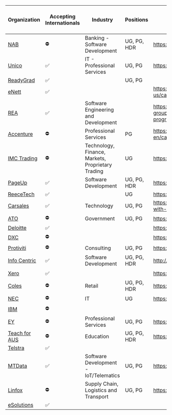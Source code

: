 | Organization  | Accepting Internationals | Industry                                          | Positions   | The section you're after                          | Cut the crap link |
|---------------|--------------------------|---------------------------------------------------|-------------|---------------------------------------------------|-------------------|
| [NAB](https://www.nab.com.au/about-us)           |     ⛔️      | Banking - Software Development                    | UG, PG, HDR | https://www.nab.com.au/careers | [💰](http://careers.nab.com.au/aw/en/filter/?search-keyword=&location=aust%20-%20vic%20metro&category=developers%2fprogrammers&category=devops&category=digital%20%26%20innovation&category=engineering%20-%20network&category=engineering%20-%20software&category=information%20%26%20communication%20technology&job-mail-subscribe-privacy=agree)                           |
| [Unico](https://www.unico.com.au/company)         |      ✅     | IT - Professional Services                        | UG, PG      | https://www.unico.com.au | [☎️](https://www.unico.com.au/graduate-program)                        |
| [ReadyGrad](https://www.readygrad.com.au/ourstory)     |     ✅      |                                                   | UG, PG      |                                                    | [📝](https://www.readygrad.com.au/internship-program) |
| [eNett](https://www.enett.com/about-us)         |     ✅      |                                                   |             | https://www.enett.com/about-us/careers            | [☁️](https://jobs.lever.co/enett/f743c7c0-d0b2-48a5-a56d-9c9e60263ff2) |
| [REA](https://www.rea-group.com/company/about-us/)           |     ✅      | Software Engineering and Development              |             | https://www.rea-group.com/careers/graduate-programs/      | [🏡](https://www.rea-group.com/careers/graduate-programs/#graduate-programs) |
| [Accenture](https://www.accenture.com/au-en/about/company-index)    |     ⛔️      | Professional Services                             | PG          | https://www.accenture.com/au-en/careers/graduate-programs | [🛠](https://www.accenture.com/au-en/careers/jobsearch?jk=Melbourne) |
| [IMC Trading](https://www.imc.com/ap/about-us)   |     ⛔️      | Technology, Finance, Markets, Proprietary Trading | UG          | https://www.imc.com/ap/careers                            | [📈](https://www.imc.com/ap/careers/graduates/) |
| [PageUp](https://www.pageuppeople.com/about-us/)        |     ✅      | Software Development                              | UG, PG, HDR | https://grad.pageuppeople.com/                            | [📊](https://grad.pageuppeople.com/en/search/?search-keyword=&location=Melbourne) | 
| [ReeceTech](https://www.reecetech.com.au)     |     ✅      |                                                   | UG          | https://www.reecetech.com.au/                             | [🛁](https://reece.wd3.myworkdayjobs.com/en-US/reecetech_careers/) |
| [Carsales](https://www.carsales.com.au/info/about-us/)      |     ✅      | Technology                                        | UG, PG      | https://www.carsales.com.au/work-with-us/  | [🚗](https://www.carsales.com.au/work-with-us/join-our-team) | 
| [ATO](https://www.ato.gov.au/about-ato/who-we-are/)           |      ⛔️      | Government                                        | UG, PG      | https://www.ato.gov.au/careers                            | [💸](https://www.ato.gov.au/About-ATO/Careers/Entry-level-programs/The-ATO-Graduate-program/) |
| [Deloitte](https://www2.deloitte.com/au/en/pages/about-deloitte/articles/about-deloitte.html)    |       ✅       |                                                   |             |https://www2.deloitte.com/au/en.html|  [💵](https://www2.deloitte.com/au/en/pages/careers/articles/graduate-program-careers.html)   |
| [DXC](https://www.dxc.technology/about_us)         |      ⛔️      |                                                   |             | https://www.dxc.technology/au                             | [💻](https://jobs.dxc.technology/ListJobs/All/Search/DXC-Location/Australia-Victoria/) |
| [Protiviti](https://www.protiviti.com/AU-en/about-us)     |      ⛔️      | Consulting                                        | UG, PG      | https://www.protiviti.com/AU-en                   | [📉](https://roberthalf.wd1.myworkdayjobs.com/ProtivitiAPAC/0/refreshFacet/318c8bb6f553100021d223d9780d30be) |
| [Info Centric](http://www.infocentric.com.au)  |       ✅       | Software Development                              | UG, PG, HDR | http://www.infocentric.com.au                     | [📑](http://www.infocentric.com.au/wp-content/uploads/2015/02/InfoCentric_Graduate-Careers__2018.pdf) |
| [Xero](https://www.xero.com/au/about/)          |      ✅       |                                                   |             | https://www.xero.com                                      | [0️⃣](https://www.xero.com/au/about/careers/openings/) |
| [Coles](https://www.colesgroup.com.au/about-us/?page=about-us)         |      ⛔️      | Retail                                            | UG, PG, HDR | https://www.colescareers.com.au                           | [🧁](https://www.colescareers.com.au/students-and-graduates/our-operations-graduate-program/about-the-program) |
| [NEC](https://www.nec.com.au/about)           |      ⛔️      | IT                                                | UG          | https://www.nec.com.au/                                   | [👥](https://chc.tbe.taleo.net/chc01/ats/careers/v2/searchResults?org=NEC&cws=40) | 
| [IBM](https://www.ibm.com/ibm/au/en/)           |      ⛔️      |                                                   |             |                                                   | [🖥](https://careers.ibm.com/ListJobs/All/Search/cms-state/victoria/country/au/) |
| [EY](https://www.ey.com/au/en/about-us)            |      ⛔️      | Professional Services                             | UG, PG      | https://www.ey.com/au/en/home                             | [🧾](https://www.ey.com/au/en/careers/students/apply-here) |
| [Teach for AUS](https://www.teachforaustralia.org/about-us/) |      ⛔️      | Education                                         | UG, PG, HDR | https://www.teachforaustralia.org                         | [📖](https://www.teachforaustralia.org/join-tfa/ldp/apply/) |
| [Telstra](https://www.telstra.com.au/aboutus)       |       ✅      |                                                   |             |                                                   | [📲](https://careers.telstra.com/jobs/599497?&lApplicationSubSourceID=11783) |
| [MTData](https://mtdata.com.au/about/#about-mtdata)           |       ✅     | Software Development - IoT/Telematics             | UG, PG      | https://www.mtdata.com.au             | [📚](https://mtdata.com.au/about/#careers) |
| [Linfox](https://www.linfox.com/about/)        |      ⛔️      | Supply Chain, Logistics and Transport             | UG, PG      | https://www.linfox.com/careers/                           | [🚛](https://www.linfox.com/careers/current-job-vacancies-australia/) |
| [eSolutions](https://www.monash.edu/esolutions/about-us)    |      ✅      |                                                   |             |                                                   | [🙃](https://www.monash.edu/students/new) |

